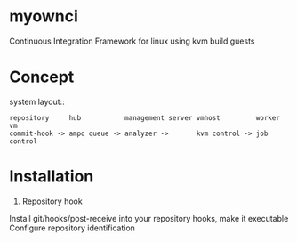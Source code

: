 myownci
=======

Continuous Integration Framework for linux using kvm build guests

Concept
=======

system layout::

	repository     hub           management server vmhost         worker vm
	commit-hook -> ampq queue -> analyzer ->       kvm control -> job control

Installation
============

1. Repository hook

Install git/hooks/post-receive into your repository hooks, make it executable
Configure repository identification

